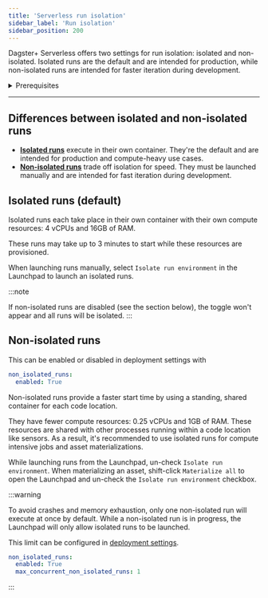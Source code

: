 ```yaml
---
title: 'Serverless run isolation'
sidebar_label: 'Run isolation'
sidebar_position: 200
---
```


Dagster+ Serverless offers two settings for run isolation: isolated and non-isolated. Isolated runs are the default and are intended for production, while non-isolated runs are intended for faster iteration during development.

<details>
  <summary>Prerequisites</summary>

To follow the steps in this guide, you'll need:

- An active Dagster+ Serverless deployment
- An understanding of [Dagster+ deployment settings](/dagster-plus/deployment/deployment-settings)
</details>

---

## Differences between isolated and non-isolated runs

- [**Isolated runs**](#isolated-runs-default) execute in their own container. They're the default and are intended for production and compute-heavy use cases.
- [**Non-isolated runs**](#non-isolated-runs) trade off isolation for speed. They must be launched manually and are intended for fast iteration during development.

## Isolated runs (default)

Isolated runs each take place in their own container with their own compute resources: 4 vCPUs and 16GB of RAM.

These runs may take up to 3 minutes to start while these resources are provisioned.

When launching runs manually, select `Isolate run environment` in the Launchpad to launch an isolated runs.

:::note

If non-isolated runs are disabled (see the section below), the toggle won't appear and all runs will be isolated.
:::

## Non-isolated runs

This can be enabled or disabled in deployment settings with

```yaml
non_isolated_runs:
  enabled: True
```

Non-isolated runs provide a faster start time by using a standing, shared container for each code location.

They have fewer compute resources: 0.25 vCPUs and 1GB of RAM. These resources are shared with other processes running within a code location like sensors. As a result, it's recommended to use isolated runs for compute intensive jobs and asset materializations.

While launching runs from the Launchpad, un-check `Isolate run environment`. When materializing an asset, shift-click `Materialize all` to open the Launchpad and un-check the `Isolate run environment` checkbox.

:::warning

To avoid crashes and memory exhaustion, only one non-isolated run will execute at once by default. While a non-isolated run is in progress, the Launchpad will only allow isolated runs to be launched.

This limit can be configured in [deployment settings](/dagster-plus/deployment/deployment-settings).

```yaml
non_isolated_runs:
  enabled: True
  max_concurrent_non_isolated_runs: 1
```

:::
